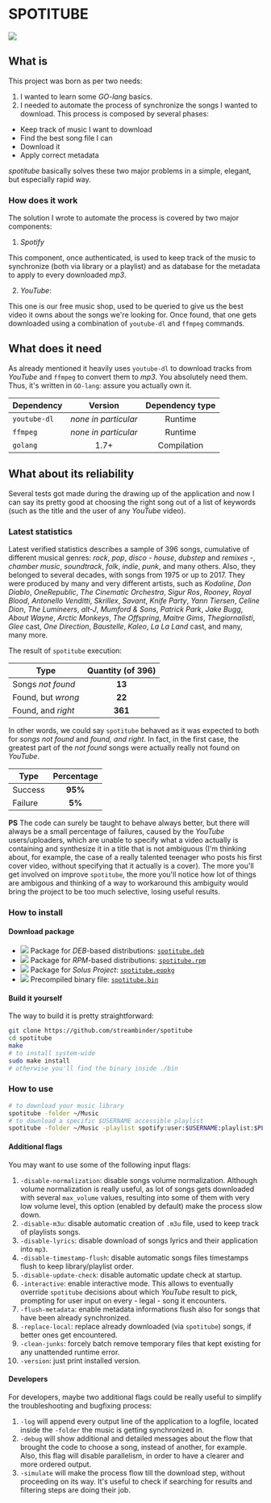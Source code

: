 # SPOTITUBE

[![](https://raw.githubusercontent.com/streambinder/spotitube/master/assets/sample.gif)](#spotitube)

## What is

This project was born as per two needs:

1. I wanted to learn some _GO-lang_ basics.
2. I needed to automate the process of synchronize the songs I wanted to download. This process is composed by several phases:

  - Keep track of music I want to download
  - Find the best song file I can
  - Download it
  - Apply correct metadata

_spotitube_ basically solves these two major problems in a simple, elegant, but especially rapid way.

### How does it work

The solution I wrote to automate the process is covered by two major components:

1. _Spotify_

  This component, once authenticated, is used to keep track of the music to synchronize (both via library or a playlist) and as database for the metadata to apply to every downloaded _mp3_.

2. _YouTube_:

  This one is our free music shop, used to be queried to give us the best video it owns about the songs we're looking for. Once found, that one gets downloaded using a combination of `youtube-dl` and `ffmpeg` commands.

## What does it need

As already mentioned it heavily uses `youtube-dl` to download tracks from _YouTube_ and `ffmpeg` to convert them to _mp3_. You absolutely need them. Thus, it's written in `GO-lang`: assure you actually own it.

Dependency   |       Version        | Dependency type
------------ | :------------------: | :-------------:
`youtube-dl` | _none in particular_ |     Runtime
`ffmpeg`     | _none in particular_ |     Runtime
`golang`     |         1.7+         |   Compilation

## What about its reliability

Several tests got made during the drawing up of the application and now I can say its pretty good at choosing the right song out of a list of keywords (such as the title and the user of any _YouTube_ video).

### Latest statistics

Latest verified statistics describes a sample of 396 songs, cumulative of different musical genres: _rock_, _pop_, _disco_ - _house_, _dubstep_ and _remixes_ -, _chamber music_, _soundtrack_, _folk_, _indie_, _punk_, and many others. Also, they belonged to several decades, with songs from 1975 or up to 2017\. They were produced by many and very different artists, such as _Kodaline_, _Don Diablo_, _OneRepublic_, _The Cinematic Orchestra_, _Sigur Ros_, _Rooney_, _Royal Blood_, _Antonello Venditti_, _Skrillex_, _Savant_, _Knife Party_, _Yann Tiersen_, _Celine Dion_, _The Lumineers_, _alt-J_, _Mumford & Sons_, _Patrick Park_, _Jake Bugg_, _About Wayne_, _Arctic Monkeys_, _The Offspring_, _Maitre Gims_, _Thegiornalisti_, _Glee_ cast, _One Direction_, _Baustelle_, _Kaleo_, _La La Land_ cast, and many, many more.

The result of `spotitube` execution:

Type               | Quantity (of 396)
------------------ | :---------------:
Songs _not found_  |      **13**
Found, but _wrong_ |      **22**
Found, and _right_ |      **361**

In other words, we could say `spotitube` behaved as it was expected to both for _songs not found_ and _found, and right_. In fact, in the first case, the greatest part of the _not found_ songs were actually really not found on _YouTube_.

Type    | Percentage
------- | :--------:
Success |  **95%**
Failure |   **5%**

**PS** The code can surely be taught to behave always better, but there will always be a small percentage of failures, caused by the _YouTube_ users/uploaders, which are unable to specify what a video actually is containing and synthesize it in a title that is not ambiguous (I'm thinking about, for example, the case of a really talented teenager who posts his first cover video, without specifying that it actually is a cover). The more you'll get involved on improve `spotitube`, the more you'll notice how lot of things are ambigous and thinking of a way to workaround this ambiguity would bring the project to be too much selective, losing useful results.

### How to install

#### Download package

- [![](https://raw.githubusercontent.com/streambinder/spotitube/master/assets/deb.png)](#deb) Package for _DEB_-based distributions: [`spotitube.deb`](https://github.com/streambinder/spotitube/releases/latest)
- [![](https://raw.githubusercontent.com/streambinder/spotitube/master/assets/rpm.png)](#rpm) Package for _RPM_-based distributions: [`spotitube.rpm`](https://github.com/streambinder/spotitube/releases/latest)
- [![](https://raw.githubusercontent.com/streambinder/spotitube/master/assets/eopkg.png)](#eopkg) Package for _Solus Project_: [`spotitube.eopkg`](https://github.com/streambinder/spotitube/releases/latest)
- [![](https://raw.githubusercontent.com/streambinder/spotitube/master/assets/bin.png)](#bin) Precompiled binary file: [`spotitube.bin`](https://github.com/streambinder/spotitube/releases/latest)

#### Build it yourself

The way to build it is pretty straightforward:

```bash
git clone https://github.com/streambinder/spotitube
cd spotitube
make
# to install system-wide
sudo make install
# otherwise you'll find the binary inside ./bin
```

### How to use

```bash
# to download your music library
spotitube -folder ~/Music
# to download a specific $USERNAME accessible playlist
spotitube -folder ~/Music -playlist spotify:user:$USERNAME:playlist:$PLAYLIST_ID
```

#### Additional flags

You may want to use some of the following input flags:

1. `-disable-normalization`: disable songs volume normalization. Although volume normalization is really useful, as lot of songs gets downloaded with several `max_volume` values, resulting into some of them with very low volume level, this option (enabled by default) make the process slow down.
2. `-disable-m3u`: disable automatic creation of `.m3u` file, used to keep track of playlists songs.
3. `-disable-lyrics`: disable download of songs lyrics and their application into `mp3`.
4. `-disable-timestamp-flush`: disable automatic songs files timestamps flush to keep library/playlist order.
5. `-disable-update-check`: disable automatic update check at startup.
6. `-interactive`: enable interactive mode. This allows to eventually override `spotitube` decisions about which _YouTube_ result to pick, prompting for user input on every - legal - song it encounters.
7. `-flush-metadata`: enable metadata informations flush also for songs that have been already synchronized.
8. `-replace-local`: replace already downloaded (via `spotitube`) songs, if better ones get encountered.
9. `-clean-junks`: forcely batch remove temporary files that kept existing for any unattended runtime error.
10. `-version`: just print installed version.

#### Developers

For developers, maybe two additional flags could be really useful to simplify the troubleshooting and bugfixing process:

1. `-log` will append every output line of the application to a logfile, located inside the `-folder` the music is getting synchronized in.
2. `-debug` will show additional and detailed messages about the flow that brought the code to choose a song, instead of another, for example. Also, this flag will disable parallelism, in order to have a clearer and more ordered output.
3. `-simulate` will make the process flow till the download step, without proceeding on its way. It's useful to check if searching for results and filtering steps are doing their job.
